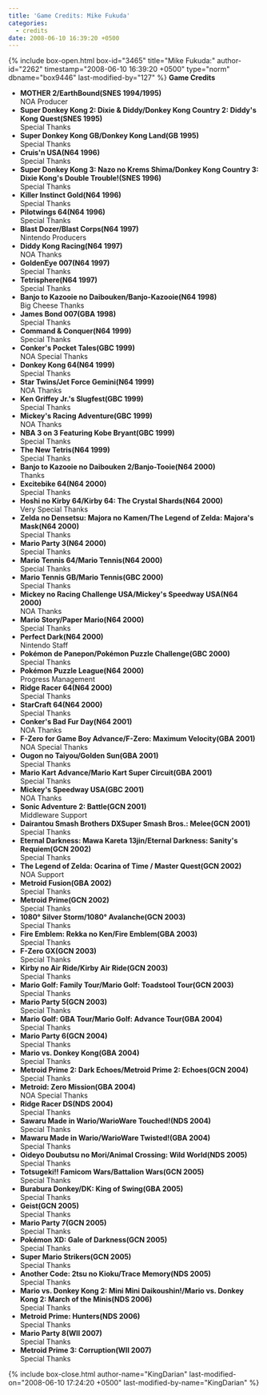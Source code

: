 ```yaml
---
title: 'Game Credits: Mike Fukuda'
categories:
  - credits
date: 2008-06-10 16:39:20 +0500
---
```

{% include box-open.html box-id="3465" title="Mike Fukuda:" author-id="2262" timestamp="2008-06-10 16:39:20 +0500" type="norm" dbname="box9446" last-modified-by="127" %}
<b>Game Credits</b>
<UL>

<LI><b>MOTHER 2/EarthBound(SNES 1994/1995)</b><BR />
NOA Producer</LI>
<LI><b>Super Donkey Kong 2: Dixie & Diddy/Donkey Kong Country 2: Diddy's Kong Quest(SNES 1995)</b><BR />
Special Thanks</LI>
<LI><b>Super Donkey Kong GB/Donkey Kong Land(GB 1995)</b><BR />
Special Thanks</LI>
<LI><b>Cruis'n USA(N64 1996)</b><BR />
Special Thanks</LI>
<LI><b>Super Donkey Kong 3: Nazo no Krems Shima/Donkey Kong Country 3: Dixie Kong's Double Trouble!(SNES 1996)</b><BR />
Special Thanks</LI>
<LI><b>Killer Instinct Gold(N64 1996)</b><BR />
Special Thanks</LI>
<LI><b>Pilotwings 64(N64 1996)</b><BR />
Special Thanks</LI>
<LI><b>Blast Dozer/Blast Corps(N64 1997)</b><BR />
Nintendo Producers</LI>
<LI><b>Diddy Kong Racing(N64 1997)</b><BR />
NOA Thanks</LI>
<LI><b>GoldenEye 007(N64 1997)</b><BR />
Special Thanks</LI>
<LI><b>Tetrisphere(N64 1997)</b><BR />
Special Thanks</LI>
<LI><b>Banjo to Kazooie no Daibouken/Banjo-Kazooie(N64 1998)</b><BR />
Big Cheese Thanks</LI>
<LI><b>James Bond 007(GBA 1998)</b><BR />
Special Thanks</LI>
<LI><b>Command & Conquer(N64 1999)</b><BR />
Special Thanks</LI>
<LI><b>Conker's Pocket Tales(GBC 1999)</b><BR />
NOA Special Thanks</LI>
<LI><b>Donkey Kong 64(N64 1999)</b><BR />
Special Thanks</LI>
<LI><b>Star Twins/Jet Force Gemini(N64 1999)</b><BR />
NOA Thanks</LI>
<LI><b>Ken Griffey Jr.'s Slugfest(GBC 1999)</b><BR />
Special Thanks</LI>
<LI><b>Mickey's Racing Adventure(GBC 1999)</b><BR />
NOA Thanks</LI>
<LI><b>NBA 3 on 3 Featuring Kobe Bryant(GBC 1999)</b><BR />
Special Thanks</LI>
<LI><b>The New Tetris(N64 1999)</b><BR />
Special Thanks</LI>
<LI><b>Banjo to Kazooie no Daibouken 2/Banjo-Tooie(N64 2000)</b><BR />
Thanks</LI>
<LI><b>Excitebike 64(N64 2000)</b><BR />
Special Thanks</LI>
<LI><b>Hoshi no Kirby 64/Kirby 64: The Crystal Shards(N64 2000)</b><BR />
Very Special Thanks</LI>
<LI><b>Zelda no Densetsu: Majora no Kamen/The Legend of Zelda: Majora's Mask(N64 2000)</b><BR />
Special Thanks</LI>
<LI><b>Mario Party 3(N64 2000)</b><BR />
Special Thanks</LI>
<LI><b>Mario Tennis 64/Mario Tennis(N64 2000)</b><BR />
Special Thanks</LI>
<LI><b>Mario Tennis GB/Mario Tennis(GBC 2000)</b><BR />
Special Thanks</LI>
<LI><b>Mickey no Racing Challenge USA/Mickey's Speedway USA(N64 2000)</b><BR />
NOA Thanks</LI>
<LI><b>Mario Story/Paper Mario(N64 2000)</b><BR />
Special Thanks</LI>
<LI><b>Perfect Dark(N64 2000)</b><BR />
Nintendo Staff</LI>
<LI><b>Pokémon de Panepon/Pokémon Puzzle Challenge(GBC 2000)</b><BR />
Special Thanks</LI>
<LI><b>Pokémon Puzzle League(N64 2000)</b><BR />
Progress Management</LI>
<LI><b>Ridge Racer 64(N64 2000)</b><BR />
Special Thanks</LI>
<LI><b>StarCraft 64(N64 2000)</b><BR />
Special Thanks</LI>
<LI><b>Conker's Bad Fur Day(N64 2001)</b><BR />
NOA Thanks</LI>
<LI><b>F-Zero for Game Boy Advance/F-Zero: Maximum Velocity(GBA 2001)</b><BR />
NOA Special Thanks</LI>
<LI><b>Ougon no Taiyou/Golden Sun(GBA 2001)</b><BR />
Special Thanks</LI>
<LI><b>Mario Kart Advance/Mario Kart Super Circuit(GBA 2001)</b><BR />
Special Thanks</LI>
<LI><b>Mickey's Speedway USA(GBC 2001)</b><BR />
NOA Thanks</LI>
<LI><b>Sonic Adventure 2: Battle(GCN 2001)</b><BR />
Middleware Support</LI>
<LI><b>Dairantou Smash Brothers DXSuper Smash Bros.: Melee(GCN 2001)</b><BR />
Special Thanks</LI>
<LI><b>Eternal Darkness: Mawa Kareta 13jin/Eternal Darkness: Sanity's Requiem(GCN 2002)</b><BR />
Special Thanks</LI>
<LI><b>The Legend of Zelda: Ocarina of Time / Master Quest(GCN 2002)</b><BR />
NOA Support</LI>
<LI><b>Metroid Fusion(GBA 2002)</b><BR />
Special Thanks</LI>
<LI><b>Metroid Prime(GCN 2002)</b><BR />
Special Thanks</LI>
<LI><b>1080° Silver Storm/1080° Avalanche(GCN 2003)</b><BR />
Special Thanks</LI>
<LI><b>Fire Emblem: Rekka no Ken/Fire Emblem(GBA 2003)</b><BR />
Special Thanks</LI>
<LI><b>F-Zero GX(GCN 2003)</b><BR />
Special Thanks</LI>
<LI><b>Kirby no Air Ride/Kirby Air Ride(GCN 2003)</b><BR />
Special Thanks</LI>
<LI><b>Mario Golf: Family Tour/Mario Golf: Toadstool Tour(GCN 2003)</b><BR />
Special Thanks</LI>
<LI><b>Mario Party 5(GCN 2003)</b><BR />
Special Thanks</LI>
<LI><b>Mario Golf: GBA Tour/Mario Golf: Advance Tour(GBA 2004)</b><BR />
Special Thanks</LI>
<LI><b>Mario Party 6(GCN 2004)</b><BR />
Special Thanks</LI>
<LI><b>Mario vs. Donkey Kong(GBA 2004)</b><BR />
Special Thanks</LI>
<LI><b>Metroid Prime 2: Dark Echoes/Metroid Prime 2: Echoes(GCN 2004)</b><BR />
Special Thanks</LI>
<LI><b>Metroid: Zero Mission(GBA 2004)</b><BR />
NOA Special Thanks</LI>
<LI><b>Ridge Racer DS(NDS 2004)</b><BR />
Special Thanks</LI>
<LI><b>Sawaru Made in Wario/WarioWare Touched!(NDS 2004)</b><BR />
Special Thanks</LI>
<LI><b>Mawaru Made in Wario/WarioWare Twisted!(GBA 2004)</b><BR />
Special Thanks</LI>
<LI><b>Oideyo Doubutsu no Mori/Animal Crossing: Wild World(NDS 2005)</b><BR />
Special Thanks</LI>
<LI><b>Totsugeki!! Famicom Wars/Battalion Wars(GCN 2005)</b><BR />
Special Thanks</LI>
<LI><b>Burabura Donkey/DK: King of Swing(GBA 2005)</b><BR />
Special Thanks</LI>
<LI><b>Geist(GCN 2005)</b><BR />
Special Thanks</LI>
<LI><b>Mario Party 7(GCN 2005)</b><BR />
Special Thanks</LI>
<LI><b>Pokémon XD: Gale of Darkness(GCN 2005)</b><BR />
Special Thanks</LI>
<LI><b>Super Mario Strikers(GCN 2005)</b><BR />
Special Thanks</LI>
<LI><b>Another Code: 2tsu no Kioku/Trace Memory(NDS 2005)</b><BR />
Special Thanks</LI>
<LI><b>Mario vs. Donkey Kong 2: Mini Mini Daikoushin!/Mario vs. Donkey Kong 2: March of the Minis(NDS 2006)</b><BR />
Special Thanks</LI>
<LI><b>Metroid Prime: Hunters(NDS 2006)</b><BR />
Special Thanks</LI>
<LI><b>Mario Party 8(WII 2007)</b><BR />
Special Thanks</LI>
<LI><b>Metroid Prime 3: Corruption(WII 2007)</b><BR />
Special Thanks</LI>


</UL>
{% include box-close.html author-name="KingDarian" last-modified-on="2008-06-10 17:24:20 +0500" last-modified-by-name="KingDarian" %}
